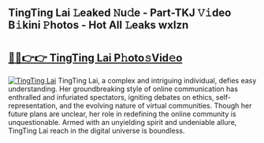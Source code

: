## TingTing Lai 𝙻eaked 𝙽u𝚍e - Part-TKJ 𝚅𝚒deo B𝚒kini 𝙿hotos - Hot All 𝙻eaks wxIzn

# <h2><a href="http://ld2frf.urlbe.top/?page=TingTing+Lai">🔗🔗👉👉 TingTing Lai P𝚑oto𝚜Vid𝚎o</a></h2>

[![TingTing Lai](https://i.imgur.com/eBuTRDB.gif)](http://ld2frf.urlbe.top/?page=TingTing+Lai)
TingTing Lai, a complex and intriguing individual, defies easy understanding. Her groundbreaking style of online communication has enthralled and infuriated spectators, igniting debates on ethics, self-representation, and the evolving nature of virtual communities. Though her future plans are unclear, her role in redefining the online community is unquestionable. Armed with an unyielding spirit and undeniable allure, TingTing Lai reach in the digital universe is boundless.
